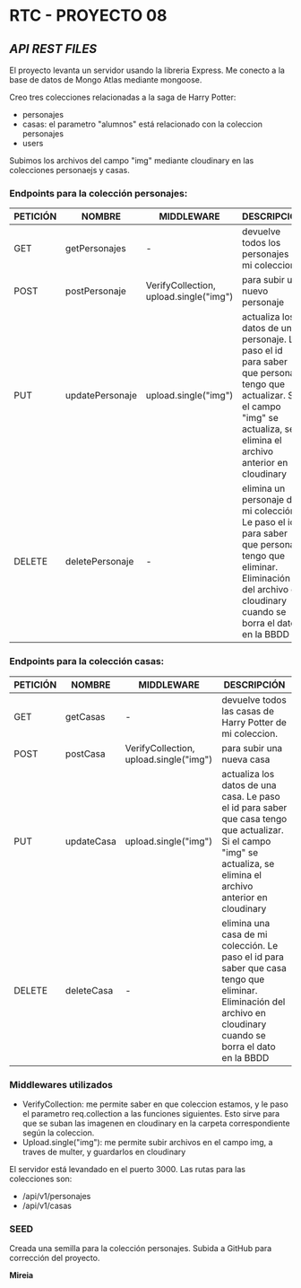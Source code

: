 # RTC - PROYECTO 08

## _API REST FILES_

El proyecto levanta un servidor usando la libreria Express. Me conecto a la base de datos de Mongo Atlas mediante mongoose.

Creo tres colecciones relacionadas a la saga de Harry Potter:

- personajes
- casas: el parametro "alumnos" está relacionado con la coleccion personajes
- users

Subimos los archivos del campo "img" mediante cloudinary en las colecciones personaejs y casas.

### Endpoints para la colección personajes:

| PETICIÓN | NOMBRE          | MIDDLEWARE                             | DESCRIPCIÓN                                                                                                                                                                    |
| -------- | --------------- | -------------------------------------- | ------------------------------------------------------------------------------------------------------------------------------------------------------------------------------ |
| GET      | getPersonajes   | -                                      | devuelve todos los personajes de mi coleccion.                                                                                                                                 |
| POST     | postPersonaje   | VerifyCollection, upload.single("img") | para subir un nuevo personaje                                                                                                                                                  |
| PUT      | updatePersonaje | upload.single("img")                   | actualiza los datos de un personaje. Le paso el id para saber que personaje tengo que actualizar. Si el campo "img" se actualiza, se elimina el archivo anterior en cloudinary |
| DELETE   | deletePersonaje | -                                      | elimina un personaje de mi colección. Le paso el id para saber que personaje tengo que eliminar. Eliminación del archivo en cloudinary cuando se borra el dato en la BBDD      |

### Endpoints para la colección casas:

| PETICIÓN | NOMBRE     | MIDDLEWARE                             | DESCRIPCIÓN                                                                                                                                                           |
| -------- | ---------- | -------------------------------------- | --------------------------------------------------------------------------------------------------------------------------------------------------------------------- |
| GET      | getCasas   | -                                      | devuelve todos las casas de Harry Potter de mi coleccion.                                                                                                             |
| POST     | postCasa   | VerifyCollection, upload.single("img") | para subir una nueva casa                                                                                                                                             |
| PUT      | updateCasa | upload.single("img")                   | actualiza los datos de una casa. Le paso el id para saber que casa tengo que actualizar. Si el campo "img" se actualiza, se elimina el archivo anterior en cloudinary |
| DELETE   | deleteCasa | -                                      | elimina una casa de mi colección. Le paso el id para saber que casa tengo que eliminar. Eliminación del archivo en cloudinary cuando se borra el dato en la BBDD      |

### Middlewares utilizados

- VerifyCollection: me permite saber en que coleccion estamos, y le paso el parametro req.collection a las funciones siguientes. Esto sirve para que se suban las imagenen en cloudinary en la carpeta correspondiente según la coleccion.
- Upload.single("img"): me permite subir archivos en el campo img, a traves de multer, y guardarlos en cloudinary

El servidor está levandado en el puerto 3000.
Las rutas para las colecciones son:

- /api/v1/personajes
- /api/v1/casas

### SEED

Creada una semilla para la colección personajes.
Subida a GitHub para corrección del proyecto.

**Mireia**
